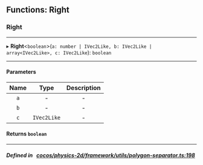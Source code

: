 ## Functions: Right

### Right


___
▸ **Right**<`boolean`\>(`a: number | IVec2Like, b: IVec2Like | array<IVec2Like>, c: IVec2Like`): `boolean`
___


#### Parameters

| Name | Type | Description |
| :------: | :------: | :------: |
| `a` | - | - |
| `b` | - | - |
| `c` | `IVec2Like` | - |

#### Returns `boolean` 
___


##### Defined in &nbsp;   [cocos/physics-2d/framework/utils/polygon-separator.ts:198](https://github.com/cocos-creator/engine/blob/c7bf6b8a9/cocos/physics-2d/framework/utils/polygon-separator.ts#L198)&nbsp;
